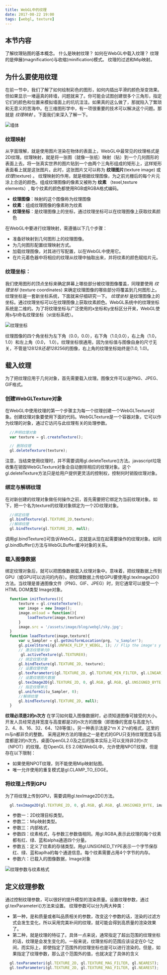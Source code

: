```yaml
---
title: WebGL中的纹理
date: 2017-08-22 19:00
tags: [webgl, texture]
---
```


## 本节内容

了解纹理贴图的基本概念。
什么是映射纹理？
如何在WebGL中载入纹理？
纹理的是伸展(magnification)与收缩(minification)模式。
纹理的过滤和Mip映射。

## 为什么要使用纹理

在前一节中，我们了解了如何绘制彩色的图形，如何内插出平滑的颜色渐变效果。但如果显示一堵逼真的砖墙，问题就来了。你可能会试图创建很多个三角形，指定它们的颜色和位置来模拟墙面上的坑坑洼洼。如果真的这么做了，那就陷入了繁琐和无意义的苦海中。在三维图形学中，有一项很重要的技术可以解决这个问题。那就是 *纹理映射* 。下面我们来深入了解一下。

  ![墙体](/assets/image/blog/webgl/wall.jpg)


### 纹理映射
从字面理解，就是使用图片渲染在物体的表面上，WebGL中最常见的纹理格式是2D纹理。纹理映射，就是将一张图（就像一张纸）映射（贴）到一个几何图形的表面上去。将一张真实世界的图片贴到一个由两个三角形组成的矩形上，这样矩形表面看上就是这张图片。此时，这张图片又可以称为 **纹理图片**(texture image) 或 *纹理*(texture) 。
纹理映射的作用，就是根据纹理图像，为之前光栅后的每个片元涂上合适的颜色。组成纹理图像的像素又被称为 **纹素** （texel,texture elements）, 每个纹素的颜色都使用RGB或RGBA格式编码。

 * **纹理图像**：映射的这个图像称为纹理图像
 * **纹素**：组成纹理图像的像素称为纹素
 * **纹理坐标**：是纹理图像上的坐标，通过纹理坐标可以在纹理图像上获取纹素颜色

在WebGL中要进行纹理映射，需遵循以下几个步骤：
* 准备好映射到几何图形上的纹理图像。
* 为几何图形配置纹理映射方式。
* 加载纹理图像，对其进行写配置，以在WebGL中使用它。
* 在片元着色器中将相应的纹理从纹理中抽取出来，并将纹素的颜色赋给片元。

### 纹理坐标：

我们使用图形的顶点坐标来确定屏幕上哪些部分被纹理图像覆盖，同理要使用 *纹理坐标* (texture coordinates) 来确定纹理图像的哪些部分将覆盖到几何图形上。纹理坐标是一套新坐标系统，下面就来仔细研究一下。
*纹理坐标* 是纹理图像上的坐标。通过纹理坐标可以在纹理图像上获取纹素颜色。WebGL系统中的纹理坐标系统是二维的。为了将纹理坐标与广泛使用的x坐标和y坐标区分开来，WebGL使用s与t命名纹理坐标（st坐标系统）。

  ![纹理坐标](/assets/image/blog/webgl/texture-coord.png)

纹理图像的四个角坐标为左下角（0.0，0.0），右下角（1.0,0.0），右上角（1.0， 1.0）和左上角（0.0， 1.0）。纹理坐标很通用，因为坐标值与图像自身的尺寸无关，不管是128*128还是128*256的图像，右上角的纹理坐标始终是(1.0, 1.0)。

## 载入纹理
为了把纹理应用于几何对象，首先需要载入纹理。图像文件可以是PNG、JPEG、GIF格式。
### 创建WebGLTexture对象 
在WebGL中使用纹理的第一个步骤主为每一个纹理创建一个WebGLTexture对象。创建纹理对象要使用下面的代码。WebGLTexture是一个容器对象，它可以作为纹理的对象，通过它访问与此纹理有关的处理参数。
  ```javascript
    //声明纹理对象
    var texture = gl.createTexture();

    // 删除纹理
    gl.deleteTexture(texture);
  ```
注意，当结束使用纹理时，并不需要调用gl.deleteTexture()方法。javascript垃圾收集在销毁WebGLTexture对象会自动删除相应的纹理对象。这个gl.deleteTexture方法只是给用户提供更灵活的控制权，控制何时销毁纹理对象。

### 绑定与解绑纹理
在对新创建的纹理对象做任何操作之前，首先需要把它绑定为当前纹理对象。如下，把一个名为texture的纹理对象绑定为一个2D纹理对象。

  ```javascript
    //绑定纹理
    gl.bindTexture(gl.TEXTURE_2D,texture);
    //解绑纹理
    gl.bindTexture(gl.TEXTURE_2D, null);
  ```
  调用gl.bindTexture()可告诉WebGL，这就是从现在起需要操作的纹理对象。如同gl.bindBuffer()方法与WebGLBuffer缓冲对象的关系。

### 载入图像数据
绑定纹理对象后，就可以把图像数据载入纹理对象中。意味着，把纹理数据上传到GPU（或GPU可以访问的内存）。把纹理数据上传给GPU要使用gl.texImage2D()方法。当纹理是普通图像文件（PNG、GIF、JPEG）时，则它通常可以接受一个HTML DOM类型 Image对象。
  ```javascript
    function initTextures(){
        texture = gl.createTexture(); 
        var image = new Image();
        image.onload = function(){
            loadTexture(image,texture)
        }
        image.src = '/assets/image/blog/webgl/sky.jpg';
    }
    function loadTexture(image,texture){
        var u_Sampler = gl.getUniformLocation(prg, 'u_Sampler');
        gl.pixelStorei(gl.UNPACK_FLIP_Y_WEBGL, 1); // Flip the image's y axis
        // 激活纹理单元0
         gl.activeTexture(gl.TEXTURE0);
        // 绑定纹理对象
        gl.bindTexture(gl.TEXTURE_2D, texture);
        // 设置纹理参数
        gl.texParameteri(gl.TEXTURE_2D, gl.TEXTURE_MIN_FILTER, gl.LINEAR);
        // 设置纹理图片数据
        gl.texImage2D(gl.TEXTURE_2D, 0, gl.RGB, gl.RGB, gl.UNSIGNED_BYTE, image);
        // 指定纹理单元
        gl.uniform1i(u_Sampler, 0);
        //解绑纹理
        gl.bindTexture(gl.TEXTURE_2D, null);
    }
  ```
**纹理必须是2的n次方**
在学习如何载入图像数据时，必须知道图像可接受的大小。开发人员经常选择宽度与高度都是2的n次方的图像（即图像的宽度与高度为1、2、4、8、16、32、64、128等值）。另一种表示法是2^m X 2^n的格式，这里的m与n都非负的整数。
采用这种方法的理由之一是老式的GPU只支持纹理宽度与高度都是2的n次方。桌面OpenGL2.0及之后的版本实际上可以支持非2的n次（NPOT）的纹理。在OpenGL ES 2.0和WebGL中，允许使用NPOT纹理，但是存在以下限制：
* 如果使用NPOT纹理，则不能使用Mip映射贴图。
* 唯一允许使用的重复模式是gl.CLAMP_TO_EDGE。

### 将纹理上传到GPU
为了将纹理上传到GPU，需要调用gl.texImage2D()方法。
```javascript
  gl.texImage2D(gl.TEXTURE_2D, 0, gl.RGB, gl.RGB, gl.UNSIGNED_BYTE, image);
```
* 参数一：2D纹理目标类型。
* 参数二：Mip映射类型。
* 参数三：内部格式，
* 参数四：纹素格式，与参数三参数值相同。用gl.RGBA,表示此纹理的每个纹素都有红、绿、蓝和alpha通道四个分量。
* 参数五：定义了纹素的存储类型。用gl.UNSIGNED_TYPE表示一个字节保存红、绿、蓝和aplha的每个通道信息。每个纹素需要占用4个字节的内存。
* 参数六：已载入的图像数据，Image对象

 ![纹理参数与纹素格式](/assets/image/blog/webgl/texture-dataformat.png)

## 定义纹理参数
通过控制纹理参数，可以很好的提升模型的渲染质量。设置纹理参数，通过gl.texParameteri()方法来设置。
纹理参数可以分为两大种类：
* 第一种，是和质量或者叫品质相关的参数，改变这个参数的话，渲染的过滤方式会发生变化，所以采用完美补间的纹理，就可能会得到高质量的渲染效果了。
* 第二种，就是纹理的特征了。具体一点来说，通常指定了超出范围的纹理坐标的话，纹理是会发生变化的。一般来说，纹理坐标的范围应该设定在0-1之间，而实际上，即使指定了范围外的纹理坐标也是可以进行渲染的。但是，如果指定了纹理参数，那么这个范围外的值，也就决定了具体的含义
```javascript
  gl.texParameteri(gl.TEXTURE_2D, gl.TEXTURE_MAG_FILTER, gl.NEAREST);
  gl.texParameteri(gl.TEXTURE_2D, gl.TEXTURE_MAG_FILTER, gl.NEAREST);
```






